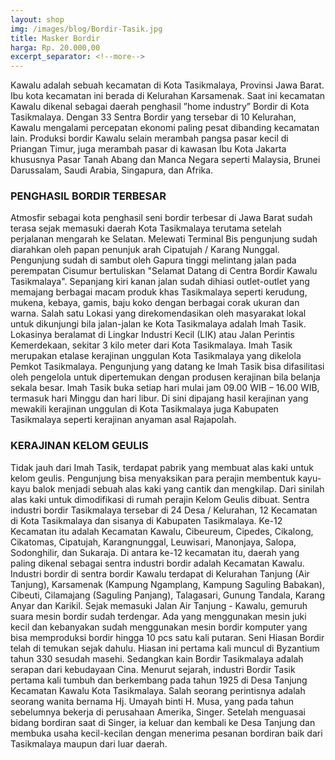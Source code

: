 ```yaml
---
layout: shop
img: /images/blog/Bordir-Tasik.jpg
title: Masker Bordir
harga: Rp. 20.000,00
excerpt_separator: <!--more-->
---
```


 Kawalu adalah sebuah kecamatan di Kota Tasikmalaya, Provinsi Jawa Barat. Ibu kota kecamatan ini berada di<!--more--> Kelurahan Karsamenak. Saat ini kecamatan Kawalu dikenal sebagai daerah penghasil ”home industry” Bordir di Kota Tasikmalaya. Dengan 33 Sentra Bordir yang tersebar di 10 Kelurahan, Kawalu mengalami percepatan ekonomi paling pesat dibanding kecamatan lain. Produksi bordir Kawalu selain merambah pangsa pasar kecil di Priangan Timur, juga merambah pasar di kawasan Ibu Kota Jakarta khususnya Pasar Tanah Abang dan Manca Negara seperti Malaysia, Brunei Darussalam, Saudi Arabia, Singapura, dan Afrika.

### PENGHASIL BORDIR TERBESAR

Atmosfir sebagai kota penghasil seni bordir terbesar di Jawa Barat sudah terasa sejak memasuki daerah Kota Tasikmalaya terutama setelah perjalanan mengarah ke Selatan. Melewati Terminal Bis pengunjung sudah diarahkan oleh papan penunjuk arah Cipatujah / Karang Nunggal. Pengunjung sudah di sambut oleh Gapura tinggi melintang jalan pada perempatan Cisumur bertuliskan "Selamat Datang di Centra Bordir Kawalu Tasikmalaya". Sepanjang kiri kanan jalan sudah dihiasi outlet-outlet yang memajang berbagai macam produk khas Tasikmalaya seperti kerudung, mukena, kebaya, gamis, baju koko dengan berbagai corak ukuran dan warna. Salah satu Lokasi yang direkomendasikan oleh masyarakat lokal untuk dikunjungi bila jalan-jalan ke Kota Tasikmalaya adalah Imah Tasik. Lokasinya beralamat di Lingkar Industri Kecil (LIK) atau Jalan Perintis Kemerdekaan, sekitar 3 kilo meter dari Kota Tasikmalaya. Imah Tasik merupakan etalase kerajinan unggulan Kota Tasikmalaya yang dikelola Pemkot Tasikmalaya. Pengunjung yang datang ke Imah Tasik bisa difasilitasi oleh pengelola untuk dipertemukan dengan produsen kerajinan bila belanja sekala besar. Imah Tasik buka setiap hari mulai jam 09.00 WIB – 16.00 WIB, termasuk hari Minggu dan hari libur.  Di sini dipajang hasil kerajinan yang mewakili kerajinan unggulan di Kota Tasikmalaya juga Kabupaten Tasikmalaya seperti kerajinan anyaman asal Rajapolah.

### KERAJINAN KELOM GEULIS

Tidak jauh dari Imah Tasik, terdapat pabrik yang membuat alas kaki untuk kelom geulis. Pengunjung bisa menyaksikan para perajin membentuk kayu-kayu balok menjadi sebuah alas kaki yang cantik dan  mengkilap. Dari sinilah alas kaki untuk dimodifikasi di rumah perajin Kelom Geulis dibuat. Sentra industri bordir Tasikmalaya tersebar di 24 Desa / Kelurahan, 12 Kecamatan di Kota Tasikmalaya dan sisanya di Kabupaten Tasikmalaya. Ke-12 Kecamatan itu adalah Kecamatan Kawalu, Cibeureum, Cipedes, Cikalong, Cikatomas, Cipatujah, Karangnunggal, Leuwisari, Manonjaya, Salopa, Sodonghilir, dan Sukaraja. Di antara ke-12 kecamatan itu, daerah yang paling dikenal sebagai sentra industri bordir adalah Kecamatan Kawalu. Industri bordir di sentra bordir Kawalu terdapat di Kelurahan Tanjung (Air Tanjung), Karsamenak (Kampung Ngamplang, Kampung Saguling Babakan), Cibeuti, Cilamajang (Saguling Panjang), Talagasari, Gunung Tandala, Karang Anyar dan Karikil.
Sejak memasuki Jalan Air Tanjung - Kawalu, gemuruh suara mesin bordir sudah terdengar. Ada yang menggunakan mesin juki kecil dan kebanyakan sudah menggunakan mesin bordir komputer yang bisa memproduksi bordir hingga 10 pcs satu kali putaran. Seni Hiasan Bordir telah di temukan sejak dahulu. Hiasan ini pertama kali muncul di Byzantium tahun 330 sesudah masehi. Sedangkan kain Bordir Tasikmalaya adalah serapan dari kebudayaan Cina. Menurut sejarah, industri Bordir Tasik pertama kali tumbuh dan berkembang pada tahun 1925 di Desa Tanjung Kecamatan Kawalu Kota Tasikmalaya. Salah seorang perintisnya adalah seorang wanita bernama Hj. Umayah binti H. Musa, yang pada tahun sebelumnya bekerja di perusahaan Amerika, Singer. Setelah menguasai bidang bordiran saat di Singer, ia keluar dan kembali ke Desa Tanjung dan membuka usaha kecil-kecilan dengan menerima pesanan bordiran baik dari Tasikmalaya maupun dari luar daerah.
